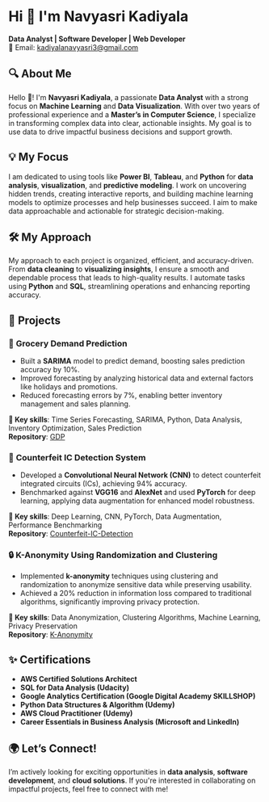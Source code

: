 # Hi 👋 I'm Navyasri Kadiyala  
**Data Analyst | Software Developer | Web Developer**  
📧 Email: [kadiyalanavyasri3@gmail.com](mailto:kadiyalanavyasri3@gmail.com)


## 🔍 About Me  

Hello 👋! I'm **Navyasri Kadiyala**, a passionate **Data Analyst** with a strong focus on **Machine Learning** and **Data Visualization**. With over two years of professional experience and a **Master’s in Computer Science**, I specialize in transforming complex data into clear, actionable insights. My goal is to use data to drive impactful business decisions and support growth.


## 💡 My Focus  

I am dedicated to using tools like **Power BI**, **Tableau**, and **Python** for **data analysis**, **visualization**, and **predictive modeling**. I work on uncovering hidden trends, creating interactive reports, and building machine learning models to optimize processes and help businesses succeed. I aim to make data approachable and actionable for strategic decision-making.


## 🛠️ My Approach  

My approach to each project is organized, efficient, and accuracy-driven. From **data cleaning** to **visualizing insights**, I ensure a smooth and dependable process that leads to high-quality results. I automate tasks using **Python** and **SQL**, streamlining operations and enhancing reporting accuracy.


## 📂 Projects  


### 🛒 **Grocery Demand Prediction**  

- Built a **SARIMA** model to predict demand, boosting sales prediction accuracy by 10%.  
- Improved forecasting by analyzing historical data and external factors like holidays and promotions.  
- Reduced forecasting errors by 7%, enabling better inventory management and sales planning.

**🔑 Key skills**: Time Series Forecasting, SARIMA, Python, Data Analysis, Inventory Optimization, Sales Prediction  
**Repository**: [GDP](#)


### 🧠 **Counterfeit IC Detection System**  

- Developed a **Convolutional Neural Network (CNN)** to detect counterfeit integrated circuits (ICs), achieving 94% accuracy.  
- Benchmarked against **VGG16** and **AlexNet** and used **PyTorch** for deep learning, applying data augmentation for enhanced model robustness.

**🔑 Key skills**: Deep Learning, CNN, PyTorch, Data Augmentation, Performance Benchmarking  
**Repository**: [Counterfeit-IC-Detection](#)


### 🔒 **K-Anonymity Using Randomization and Clustering**  

- Implemented **k-anonymity** techniques using clustering and randomization to anonymize sensitive data while preserving usability.  
- Achieved a 20% reduction in information loss compared to traditional algorithms, significantly improving privacy protection.

**🔑 Key skills**: Data Anonymization, Clustering Algorithms, Machine Learning, Privacy Preservation  
**Repository**: [K-Anonymity](#)


## ✨ Certifications  

- **AWS Certified Solutions Architect**  
- **SQL for Data Analysis (Udacity)**  
- **Google Analytics Certification (Google Digital Academy SKILLSHOP)**  
- **Python Data Structures & Algorithm (Udemy)**  
- **AWS Cloud Practitioner (Udemy)**  
- **Career Essentials in Business Analysis (Microsoft and LinkedIn)**


## 🌍 Let’s Connect!  

I’m actively looking for exciting opportunities in **data analysis**, **software development**, and **cloud solutions**. If you're interested in collaborating on impactful projects, feel free to connect with me!
